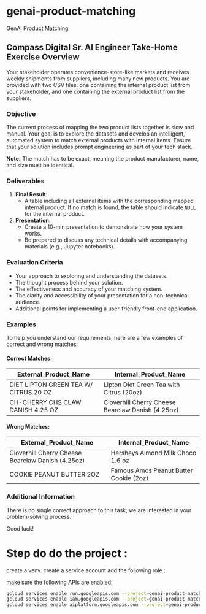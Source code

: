 # genai-product-matching
GenAI Product Matching

## Compass Digital Sr. AI Engineer Take-Home Exercise Overview

Your stakeholder operates convenience-store-like markets and receives weekly shipments from suppliers, including many new products. You are provided with two CSV files: one containing the internal product list from your stakeholder, and one containing the external product list from the suppliers.

### Objective
The current process of mapping the two product lists together is slow and manual. Your goal is to explore the datasets and develop an intelligent, automated system to match external products with internal items. Ensure that your solution includes prompt engineering as part of your tech stack.

**Note:** The match has to be exact, meaning the product manufacturer, name, and size must be identical.

### Deliverables
1. **Final Result**:
   - A table including all external items with the corresponding mapped internal product. If no match is found, the table should indicate `NULL` for the internal product.
2. **Presentation**:
   - Create a 10-min presentation to demonstrate how your system works.
   - Be prepared to discuss any technical details with accompanying materials (e.g., Jupyter notebooks).

### Evaluation Criteria
- Your approach to exploring and understanding the datasets.
- The thought process behind your solution.
- The effectiveness and accuracy of your matching system.
- The clarity and accessibility of your presentation for a non-technical audience.
- Additional points for implementing a user-friendly front-end application.

### Examples
To help you understand our requirements, here are a few examples of correct and wrong matches:

#### Correct Matches:
| External_Product_Name                     | Internal_Product_Name                          |
|-------------------------------------------|-----------------------------------------------|
| DIET LIPTON GREEN TEA W/ CITRUS 20 OZ     | Lipton Diet Green Tea with Citrus (20oz)      |
| CH-CHERRY CHS CLAW DANISH 4.25 OZ         | Cloverhill Cherry Cheese Bearclaw Danish (4.25oz) |

#### Wrong Matches:
| External_Product_Name                     | Internal_Product_Name                          |
|-------------------------------------------|-----------------------------------------------|
| Cloverhill Cherry Cheese Bearclaw Danish (4.25oz) | Hersheys Almond Milk Choco 1.6 oz           |
| COOKIE PEANUT BUTTER 2OZ                  | Famous Amos Peanut Butter Cookie (2oz)        |

### Additional Information
There is no single correct approach to this task; we are interested in your problem-solving process.

Good luck!

# Step do do the project : 
create a venv.
create a service account
add the following role : 


make sure the following APIs are enabled:
```bash
gcloud services enable run.googleapis.com --project=genai-product-matching
gcloud services enable iam.googleapis.com --project=genai-product-matching
gcloud services enable aiplatform.googleapis.com --project=genai-product-matching